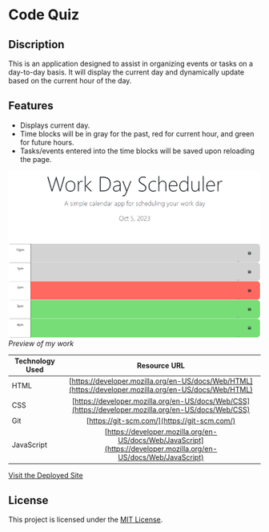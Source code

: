 # Code Quiz

## Discription
This is an application designed to assist in organizing events or tasks on a day-to-day basis. It will display the current day and dynamically update based on the current hour of the day.

## Features
- Displays current day.
- Time blocks will be in gray for the past, red for current hour, and green for future hours.
- Tasks/events entered into the time blocks will be saved upon reloading the page.

![Preview of my work](./assets/images/current-day.png)
![Preview of my work](./assets/images/dynamic-colors.png)
*Preview of my work*


Technology Used         | Resource URL           | 
| ------------- |:-------------:| 
| HTML       | [https://developer.mozilla.org/en-US/docs/Web/HTML](https://developer.mozilla.org/en-US/docs/Web/HTML) | 
| CSS        | [https://developer.mozilla.org/en-US/docs/Web/CSS](https://developer.mozilla.org/en-US/docs/Web/CSS)      |   
| Git        | [https://git-scm.com/](https://git-scm.com/)     |    
| JavaScript | [https://developer.mozilla.org/en-US/docs/Web/JavaScript](https://developer.mozilla.org/en-US/docs/Web/JavaScript) |
 
 [Visit the Deployed Site]()

 ## License
 This project is licensed under the [MIT License](LICENSE).